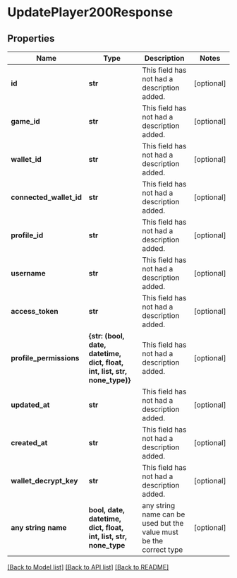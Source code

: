 # UpdatePlayer200Response


## Properties
Name | Type | Description | Notes
------------ | ------------- | ------------- | -------------
**id** | **str** | This field has not had a description added. | [optional] 
**game_id** | **str** | This field has not had a description added. | [optional] 
**wallet_id** | **str** | This field has not had a description added. | [optional] 
**connected_wallet_id** | **str** | This field has not had a description added. | [optional] 
**profile_id** | **str** | This field has not had a description added. | [optional] 
**username** | **str** | This field has not had a description added. | [optional] 
**access_token** | **str** | This field has not had a description added. | [optional] 
**profile_permissions** | **{str: (bool, date, datetime, dict, float, int, list, str, none_type)}** | This field has not had a description added. | [optional] 
**updated_at** | **str** | This field has not had a description added. | [optional] 
**created_at** | **str** | This field has not had a description added. | [optional] 
**wallet_decrypt_key** | **str** | This field has not had a description added. | [optional] 
**any string name** | **bool, date, datetime, dict, float, int, list, str, none_type** | any string name can be used but the value must be the correct type | [optional]

[[Back to Model list]](../README.md#documentation-for-models) [[Back to API list]](../README.md#documentation-for-api-endpoints) [[Back to README]](../README.md)


